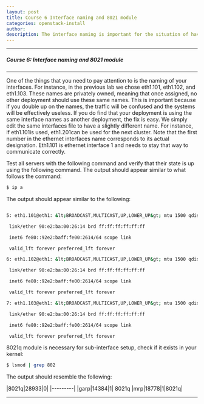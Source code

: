 ```yaml
---
layout: post
title: Course 6 Interface naming and 8021 module
categories: openstack-install
author: 
description: The interface naming is important for the situation of having multiple cloud deployments under the same router.
---
```


***

##### Course 6: Interface naming and 8021 module #

* * *

  

One of the things that you need to pay attention to is the naming of your interfaces. For instance, in the previous lab we chose eth1.101, eth1.102, and eth1.103. These names are privately owned, meaning that once assigned, no other deployment should use these same names. This is important because if you double up on the names, the traffic will be confused and the systems will be effectively useless. If you do find that your deployment is using the same interface names as another deployment, the fix is easy. We simply edit the same interfaces file to have a slightly different name. For instance, if eth1.101is used, eth1.201can be used for the next cluster. Note that the first number in the ethernet interfaces name corresponds to its actual designation. Eth1.101 is ethernet interface 1 and needs to stay that way to communicate correctly.

Test all servers with the following command and verify that their state is up using the following command. The output should appear similar to what follows the command:

```sh
$ ip a
```
The output should appear similar to the following:

```sh

5: eth1.101@eth1: &lt;BROADCAST,MULTICAST,UP,LOWER_UP&gt; mtu 1500 qdisc noqueue state UP group default

 link/ether 90:e2:ba:00:26:14 brd ff:ff:ff:ff:ff:ff

 inet6 fe80::92e2:baff:fe00:2614/64 scope link

 valid_lft forever preferred_lft forever

6: eth1.102@eth1: &lt;BROADCAST,MULTICAST,UP,LOWER_UP&gt; mtu 1500 qdisc noqueue state UP group default

 link/ether 90:e2:ba:00:26:14 brd ff:ff:ff:ff:ff:ff

 inet6 fe80::92e2:baff:fe00:2614/64 scope link

 valid_lft forever preferred_lft forever

7: eth1.103@eth1: &lt;BROADCAST,MULTICAST,UP,LOWER_UP&gt; mtu 1500 qdisc noqueue state UP group default

 link/ether 90:e2:ba:00:26:14 brd ff:ff:ff:ff:ff:ff

 inet6 fe80::92e2:baff:fe00:2614/64 scope link

 valid_lft forever preferred_lft forever
```

8021q module is necessary for sub-interface setup, check if it exists in your kernel:

```sh
$ lsmod | grep 802
```

The output should resemble the following:


|8021q|28933|0|
|---------|
|garp|14384|1| 8021q
|mrp|18778|1|8021q|

* * *
